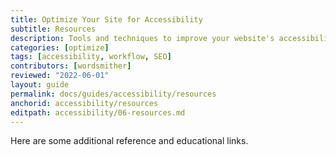 ```yaml
---
title: Optimize Your Site for Accessibility
subtitle: Resources
description: Tools and techniques to improve your website's accessibility
categories: [optimize]
tags: [accessibility, workflow, SEO]
contributors: [wordsmither]
reviewed: "2022-06-01"
layout: guide
permalink: docs/guides/accessibility/resources
anchorid: accessibility/resources
editpath: accessibility/06-resources.md
---
```


Here are some additional reference and educational links.




